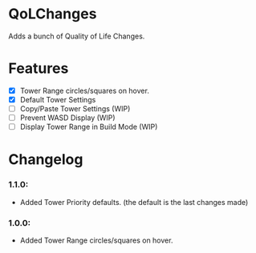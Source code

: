 # QoLChanges

Adds a bunch of Quality of Life Changes.

# Features
- [X] Tower Range circles/squares on hover.
- [X] Default Tower Settings
- [ ] Copy/Paste Tower Settings (WIP)
- [ ] Prevent WASD Display (WIP)
- [ ] Display Tower Range in Build Mode (WIP)

# Changelog
### 1.1.0:
- Added Tower Priority defaults. (the default is the last changes made)
### 1.0.0:
- Added Tower Range circles/squares on hover.
